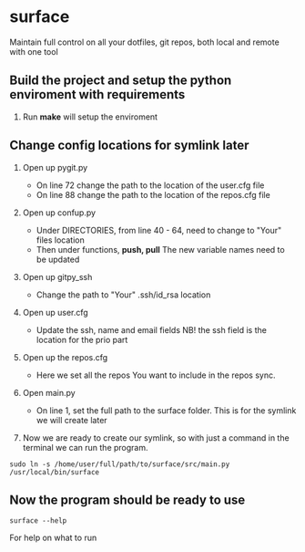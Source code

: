 # surface
Maintain full control on all your dotfiles, git repos, both local and remote with one tool

## Build the project and setup the python enviroment with requirements
1.  Run **make** will setup the enviroment

## Change config locations for symlink later

1.  Open up pygit.py
    *  On line 72 change the path to the location of the user.cfg file
    *  On line 88 change the path to the location of the repos.cfg file

2.  Open up confup.py
    *  Under DIRECTORIES, from line 40 - 64, need to change to "Your" files location
    *  Then under functions, **push, pull** The new variable names need to be updated

3.  Open up gitpy_ssh
    *  Change the path to "Your" .ssh/id_rsa location

4.  Open up user.cfg
    *  Update the ssh, name and email fields NB! the ssh field is the location for the prio part

5.  Open up the repos.cfg
    *  Here we set all the repos You want to include in the repos sync.

6.  Open main.py
    *  On line 1, set the full path to the surface folder. This is for the symlink we will create later

7.  Now we are ready to create our symlink, so with just a command in the terminal we can run the program.

```
sudo ln -s /home/user/full/path/to/surface/src/main.py /usr/local/bin/surface
```

## Now the program should be ready to use
```
surface --help
```

For help on what to run
